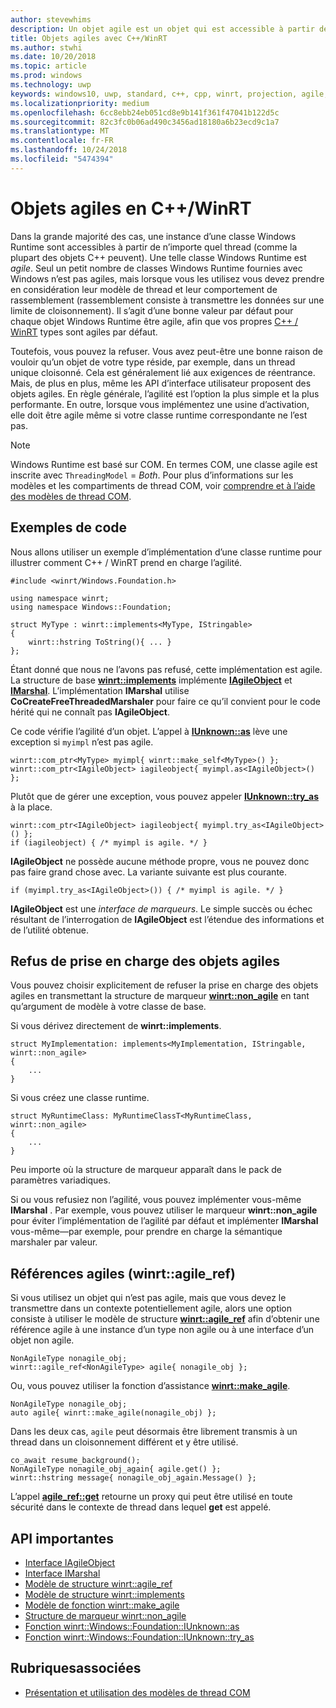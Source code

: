 ```yaml
---
author: stevewhims
description: Un objet agile est un objet qui est accessible à partir de n’importe quel thread. Vos types C++/WinRT sont agiles par défaut, mais vous pouvez le refuser.
title: Objets agiles avec C++/WinRT
ms.author: stwhi
ms.date: 10/20/2018
ms.topic: article
ms.prod: windows
ms.technology: uwp
keywords: windows10, uwp, standard, c++, cpp, winrt, projection, agile, objet, agilité, IAgileObject
ms.localizationpriority: medium
ms.openlocfilehash: 6cc8ebb24eb051cd8e9b141f361f47041b122d5c
ms.sourcegitcommit: 82c3fc0b06ad490c3456ad18180a6b23ecd9c1a7
ms.translationtype: MT
ms.contentlocale: fr-FR
ms.lasthandoff: 10/24/2018
ms.locfileid: "5474394"
---
```

# <a name="agile-objects-in-cwinrt"></a>Objets agiles en C++/WinRT

Dans la grande majorité des cas, une instance d’une classe Windows Runtime sont accessibles à partir de n’importe quel thread (comme la plupart des objets C++ peuvent). Une telle classe Windows Runtime est *agile*. Seul un petit nombre de classes Windows Runtime fournies avec Windows n’est pas agiles, mais lorsque vous les utilisez vous devez prendre en considération leur modèle de thread et leur comportement de rassemblement (rassemblement consiste à transmettre les données sur une limite de cloisonnement). Il s’agit d’une bonne valeur par défaut pour chaque objet Windows Runtime être agile, afin que vos propres [C++ / WinRT](/windows/uwp/cpp-and-winrt-apis/intro-to-using-cpp-with-winrt) types sont agiles par défaut.

Toutefois, vous pouvez la refuser. Vous avez peut-être une bonne raison de vouloir qu’un objet de votre type réside, par exemple, dans un thread unique cloisonné. Cela est généralement lié aux exigences de réentrance. Mais, de plus en plus, même les API d’interface utilisateur proposent des objets agiles. En règle générale, l’agilité est l’option la plus simple et la plus performante. En outre, lorsque vous implémentez une usine d’activation, elle doit être agile même si votre classe runtime correspondante ne l’est pas.

> [!NOTE]
> Windows Runtime est basé sur COM. En termes COM, une classe agile est inscrite avec `ThreadingModel` = *Both*. Pour plus d’informations sur les modèles et les compartiments de thread COM, voir [comprendre et à l’aide des modèles de thread COM](https://msdn.microsoft.com/library/ms809971).

## <a name="code-examples"></a>Exemples de code

Nous allons utiliser un exemple d’implémentation d’une classe runtime pour illustrer comment C++ / WinRT prend en charge l’agilité.

```cppwinrt
#include <winrt/Windows.Foundation.h>

using namespace winrt;
using namespace Windows::Foundation;

struct MyType : winrt::implements<MyType, IStringable>
{
    winrt::hstring ToString(){ ... }
};
```

Étant donné que nous ne l’avons pas refusé, cette implémentation est agile. La structure de base [**winrt::implements**](/uwp/cpp-ref-for-winrt/implements) implémente [**IAgileObject**](https://msdn.microsoft.com/library/windows/desktop/hh802476) et [**IMarshal**](/windows/desktop/api/objidl/nn-objidl-imarshal). L’implémentation **IMarshal** utilise **CoCreateFreeThreadedMarshaler** pour faire ce qu’il convient pour le code hérité qui ne connaît pas **IAgileObject**.

Ce code vérifie l’agilité d’un objet. L’appel à [**IUnknown::as**](/uwp/cpp-ref-for-winrt/windows-foundation-iunknown#iunknownas-function) lève une exception si `myimpl` n’est pas agile.

```cppwinrt
winrt::com_ptr<MyType> myimpl{ winrt::make_self<MyType>() };
winrt::com_ptr<IAgileObject> iagileobject{ myimpl.as<IAgileObject>() };
```

Plutôt que de gérer une exception, vous pouvez appeler [**IUnknown::try_as**](/uwp/cpp-ref-for-winrt/windows-foundation-iunknown#iunknowntryas-function) à la place.

```cppwinrt
winrt::com_ptr<IAgileObject> iagileobject{ myimpl.try_as<IAgileObject>() };
if (iagileobject) { /* myimpl is agile. */ }
```

**IAgileObject** ne possède aucune méthode propre, vous ne pouvez donc pas faire grand chose avec. La variante suivante est plus courante.

```cppwinrt
if (myimpl.try_as<IAgileObject>()) { /* myimpl is agile. */ }
```

**IAgileObject** est une *interface de marqueurs*. Le simple succès ou échec résultant de l’interrogation de **IAgileObject** est l’étendue des informations et de l’utilité obtenue.

## <a name="opting-out-of-agile-object-support"></a>Refus de prise en charge des objets agiles

Vous pouvez choisir explicitement de refuser la prise en charge des objets agiles en transmettant la structure de marqueur [**winrt::non_agile**](/uwp/cpp-ref-for-winrt/non_agile) en tant qu’argument de modèle à votre classe de base.

Si vous dérivez directement de **winrt::implements**.

```cppwinrt
struct MyImplementation: implements<MyImplementation, IStringable, winrt::non_agile>
{
    ...
}
```

Si vous créez une classe runtime.

```cppwinrt
struct MyRuntimeClass: MyRuntimeClassT<MyRuntimeClass, winrt::non_agile>
{
    ...
}
```

Peu importe où la structure de marqueur apparaît dans le pack de paramètres variadiques.

Si ou vous refusiez non l’agilité, vous pouvez implémenter vous-même **IMarshal** . Par exemple, vous pouvez utiliser le marqueur **winrt::non_agile** pour éviter l’implémentation de l’agilité par défaut et implémenter **IMarshal** vous-même&mdash;par exemple, pour prendre en charge la sémantique marshaler par valeur.

## <a name="agile-references-winrtagileref"></a>Références agiles (winrt::agile_ref)

Si vous utilisez un objet qui n’est pas agile, mais que vous devez le transmettre dans un contexte potentiellement agile, alors une option consiste à utiliser le modèle de structure [**winrt::agile_ref**](/uwp/cpp-ref-for-winrt/agile-ref) afin d’obtenir une référence agile à une instance d’un type non agile ou à une interface d’un objet non agile.

```cppwinrt
NonAgileType nonagile_obj;
winrt::agile_ref<NonAgileType> agile{ nonagile_obj };
```

Ou, vous pouvez utiliser la fonction d’assistance [**winrt::make_agile**](/uwp/cpp-ref-for-winrt/make-agile).

```cppwinrt
NonAgileType nonagile_obj;
auto agile{ winrt::make_agile(nonagile_obj) };
```

Dans les deux cas, `agile` peut désormais être librement transmis à un thread dans un cloisonnement différent et y être utilisé.

```cppwinrt
co_await resume_background();
NonAgileType nonagile_obj_again{ agile.get() };
winrt::hstring message{ nonagile_obj_again.Message() };
```

L’appel [**agile_ref::get**](/uwp/cpp-ref-for-winrt/agile-ref#agilerefget-function) retourne un proxy qui peut être utilisé en toute sécurité dans le contexte de thread dans lequel **get** est appelé.

## <a name="important-apis"></a>API importantes

* [Interface IAgileObject](https://msdn.microsoft.com/library/windows/desktop/hh802476)
* [Interface IMarshal](https://docs.microsoft.com/previous-versions/windows/embedded/ms887993)
* [Modèle de structure winrt::agile_ref](/uwp/cpp-ref-for-winrt/agile-ref)
* [Modèle de structure winrt::implements](/uwp/cpp-ref-for-winrt/implements)
* [Modèle de fonction winrt::make_agile](/uwp/cpp-ref-for-winrt/make-agile)
* [Structure de marqueur winrt::non_agile](/uwp/cpp-ref-for-winrt/non_agile)
* [Fonction winrt::Windows::Foundation::IUnknown::as](/uwp/cpp-ref-for-winrt/windows-foundation-iunknown#iunknownas-function)
* [Fonction winrt::Windows::Foundation::IUnknown::try_as](/uwp/cpp-ref-for-winrt/windows-foundation-iunknown#iunknowntryas-function)

## <a name="related-topics"></a>Rubriquesassociées

* [Présentation et utilisation des modèles de thread COM](https://msdn.microsoft.com/library/ms809971)
